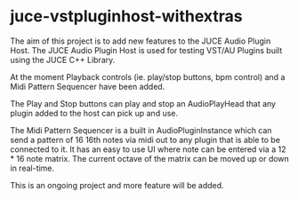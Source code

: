 # juce-vstpluginhost-withextras
The aim of this project is to add new features to the JUCE Audio Plugin Host.  The JUCE Audio Plugin Host is used for testing VST/AU Plugins built using the JUCE C++ Library.

At the moment Playback controls (ie. play/stop buttons, bpm control) and a Midi Pattern Sequencer have been added.  

The Play and Stop buttons can play and stop an AudioPlayHead that any plugin added to the host can pick up and use.

The Midi Pattern Sequencer is a built in AudioPluginInstance which can send a pattern of 16 16th notes via midi out to any plugin that is able to be connected to it.  It has an easy to use UI where note can be entered via a 12 * 16 note matrix.  The current octave of the matrix can be moved up or down in real-time.

This is an ongoing project and more feature will be added.
